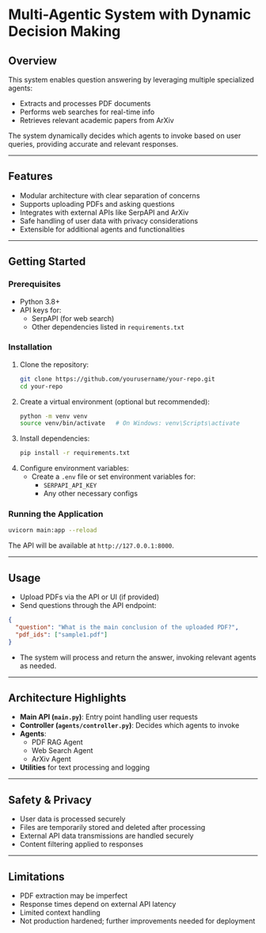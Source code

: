 # Multi-Agentic System with Dynamic Decision Making

## Overview
This system enables question answering by leveraging multiple specialized agents:
- Extracts and processes PDF documents
- Performs web searches for real-time info
- Retrieves relevant academic papers from ArXiv

The system dynamically decides which agents to invoke based on user queries, providing accurate and relevant responses.

---

## Features
- Modular architecture with clear separation of concerns
- Supports uploading PDFs and asking questions
- Integrates with external APIs like SerpAPI and ArXiv
- Safe handling of user data with privacy considerations
- Extensible for additional agents and functionalities

---

## Getting Started

### Prerequisites
- Python 3.8+
- API keys for:
     - SerpAPI (for web search)
     - Other dependencies listed in `requirements.txt`

### Installation
1. Clone the repository:
   ```bash
   git clone https://github.com/yourusername/your-repo.git
   cd your-repo
   ```
2. Create a virtual environment (optional but recommended):
   ```bash
   python -m venv venv
   source venv/bin/activate   # On Windows: venv\Scripts\activate
   ```
3. Install dependencies:
   ```bash
   pip install -r requirements.txt
   ```
4. Configure environment variables:
   - Create a `.env` file or set environment variables for:
     - `SERPAPI_API_KEY`
     - Any other necessary configs

### Running the Application
```bash
uvicorn main:app --reload
```

The API will be available at `http://127.0.0.1:8000`.

---

## Usage
- Upload PDFs via the API or UI (if provided)
- Send questions through the API endpoint:
  
```json
{
  "question": "What is the main conclusion of the uploaded PDF?",
  "pdf_ids": ["sample1.pdf"]
}
```

- The system will process and return the answer, invoking relevant agents as needed.

---

## Architecture Highlights
- **Main API (`main.py`)**: Entry point handling user requests
- **Controller (`agents/controller.py`)**: Decides which agents to invoke
- **Agents**:
    - PDF RAG Agent
    - Web Search Agent
    - ArXiv Agent
- **Utilities** for text processing and logging

---

## Safety & Privacy
- User data is processed securely
- Files are temporarily stored and deleted after processing
- External API data transmissions are handled securely
- Content filtering applied to responses

---

## Limitations
- PDF extraction may be imperfect
- Response times depend on external API latency
- Limited context handling
- Not production hardened; further improvements needed for deployment
